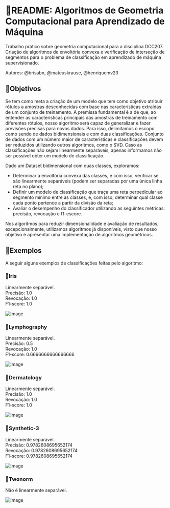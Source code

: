 # 📃README: Algoritmos de Geometria Computacional para Aprendizado de Máquina

Trabalho prático sobre geometria computacional para a disciplina DCC207. Criação de algoritmos de envoltória convexa e verificação de interseção de segmentos para o problema de classificação em aprendizado de máquina supervisionado.

Autores: @brisabn, @mateuskrause, @henriquemv23

## 📍Objetivos

Se tem como meta a criação de um modelo que tem como objetivo atribuir rótulos a amostras desconhecidas com base nas características extraídas de um conjunto de treinamento. A premissa fundamental é a de que, ao entender as características principais das amostras de treinamento com diferentes rótulos, nosso algoritmo será capaz de generalizar e fazer previsões precisas para novos dados.
Para isso, delimitamos o escopo como sendo de dados bidimensionais e com duas classificações. Conjunto de dados com um número maior de características e classificações devem ser reduzidos utilizando outros algoritmos, como o SVD. Caso as classificações não sejam linearmente separáveis, apenas informamos não ser possível obter um modelo de classificação. 

Dado um Dataset bidimensional com duas classes, exploramos:
 - Determinar a envoltória convexa das classes, e com isso, verificar se são linearmente separáveis (podem ser separadas por uma única linha reta no plano);
 - Definir um modelo de classificação que traça uma reta perpedicular ao segmento mínimo entre as classes, e, com isso, determinar qual classe cada ponto pertence a partir da divisão da reta;
 - Avaliar o desempenho do classificador utilizando as seguintes métricas: precisão, revocação e f1-escore.

Nos algoritmos para reduzir dimensionalidade e avaliação de resultados, excepcionalmente, utilizamos algoritmos já disponíveis, visto que nosso objetivo é apresentar uma implementação de algoritmos geométricos.

## 📍Exemplos

A seguir alguns exemplos de classificações feitas pelo algoritmo:

### 🔹Iris

Linearmente separável.  
Precisão: 1.0  
Revocação: 1.0  
F1-score: 1.0  

![image](https://github.com/mateuskrause/alg2-tp1/assets/47651648/069c419a-aa27-4431-a127-6ba43debefcd)



### 🔹Lymphography

Linearmente separável.  
Precisão: 0.5  
Revocação: 1.0  
F1-score: 0.6666666666666666  

![image](https://github.com/mateuskrause/alg2-tp1/assets/47651648/c34bfd40-1966-4231-9006-ecefe4f5088a)

### 🔹Dermatology

Linearmente separável.  
Precisão: 1.0  
Revocação: 1.0  
F1-score: 1.0  

![image](https://github.com/mateuskrause/alg2-tp1/assets/47651648/ac63f78f-f5c6-4a74-8f99-d7bef06ba6fe)

### 🔹Synthetic-3

Linearmente separável.  
Precisão: 0.9782608695652174  
Revocação: 0.9782608695652174  
F1-score: 0.9782608695652174  

![image](https://github.com/mateuskrause/alg2-tp1/assets/47651648/4266e6c3-2ad2-4e25-867a-44cd31b47fd4)

### 🔹Twonorm

Não é linearmente separável.

![image](https://github.com/mateuskrause/alg2-tp1/assets/47651648/cea6b3b0-b171-443a-9ee9-b2caf20a3260)
